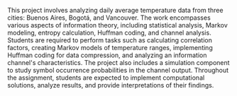 This project involves analyzing daily average temperature data from three cities: Buenos Aires, Bogotá, and Vancouver. The work encompasses various aspects of information theory, including statistical analysis, Markov modeling, entropy calculation, Huffman coding, and channel analysis. Students are required to perform tasks such as calculating correlation factors, creating Markov models of temperature ranges, implementing Huffman coding for data compression, and analyzing an information channel's characteristics. The project also includes a simulation component to study symbol occurrence probabilities in the channel output. Throughout the assignment, students are expected to implement computational solutions, analyze results, and provide interpretations of their findings.

